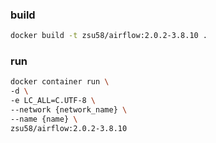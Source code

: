 ### build
```bash
docker build -t zsu58/airflow:2.0.2-3.8.10 .
```

### run
```bash
docker container run \
-d \
-e LC_ALL=C.UTF-8 \
--network {network_name} \
--name {name} \
zsu58/airflow:2.0.2-3.8.10
```